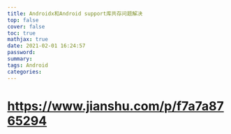 ```yaml
---
title: Androidx和Android support库共存问题解决
top: false
cover: false
toc: true
mathjax: true
date: 2021-02-01 16:24:57
password:
summary:
tags: Android
categories:
---
```


# https://www.jianshu.com/p/f7a7a8765294